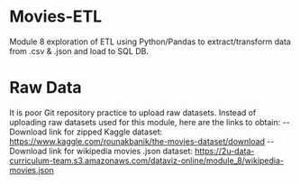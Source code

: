 # Movies-ETL
Module 8 exploration of ETL using Python/Pandas to extract/transform data from .csv &amp; .json and load to SQL DB.


# Raw Data
It is poor Git repository practice to upload raw datasets.  Instead of uploading raw datasets used for this module, here are the links to obtain:
--Download link for zipped Kaggle dataset:  https://www.kaggle.com/rounakbanik/the-movies-dataset/download
--Download link for wikipedia movies .json dataset:  https://2u-data-curriculum-team.s3.amazonaws.com/dataviz-online/module_8/wikipedia-movies.json
